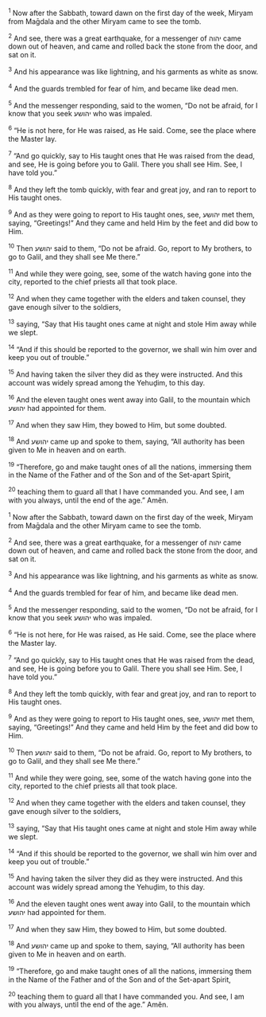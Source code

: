 <sup>1</sup> Now after the Sabbath, toward dawn on the first day of the week, Miryam from Maḡdala and the other Miryam came to see the tomb.

<sup>2</sup> And see, there was a great earthquake, for a messenger of יהוה came down out of heaven, and came and rolled back the stone from the door, and sat on it.

<sup>3</sup> And his appearance was like lightning, and his garments as white as snow.

<sup>4</sup> And the guards trembled for fear of him, and became like dead men.

<sup>5</sup> And the messenger responding, said to the women, “Do not be afraid, for I know that you seek יהושע who was impaled.

<sup>6</sup> “He is not here, for He was raised, as He said. Come, see the place where the Master lay.

<sup>7</sup> “And go quickly, say to His taught ones that He was raised from the dead, and see, He is going before you to Galil. There you shall see Him. See, I have told you.”

<sup>8</sup> And they left the tomb quickly, with fear and great joy, and ran to report to His taught ones.

<sup>9</sup> And as they were going to report to His taught ones, see, יהושע met them, saying, “Greetings!” And they came and held Him by the feet and did bow to Him.

<sup>10</sup> Then יהושע said to them, “Do not be afraid. Go, report to My brothers, to go to Galil, and they shall see Me there.”

<sup>11</sup> And while they were going, see, some of the watch having gone into the city, reported to the chief priests all that took place.

<sup>12</sup> And when they came together with the elders and taken counsel, they gave enough silver to the soldiers,

<sup>13</sup> saying, “Say that His taught ones came at night and stole Him away while we slept.

<sup>14</sup> “And if this should be reported to the governor, we shall win him over and keep you out of trouble.”

<sup>15</sup> And having taken the silver they did as they were instructed. And this account was widely spread among the Yehuḏim, to this day.

<sup>16</sup> And the eleven taught ones went away into Galil, to the mountain which יהושע had appointed for them.

<sup>17</sup> And when they saw Him, they bowed to Him, but some doubted.

<sup>18</sup> And יהושע came up and spoke to them, saying, “All authority has been given to Me in heaven and on earth.

<sup>19</sup> “Therefore, go and make taught ones of all the nations, immersing them in the Name of the Father and of the Son and of the Set-apart Spirit,

<sup>20</sup> teaching them to guard all that I have commanded you. And see, I am with you always, until the end of the age.” Amĕn.

<sup>1</sup> Now after the Sabbath, toward dawn on the first day of the week, Miryam from Maḡdala and the other Miryam came to see the tomb.

<sup>2</sup> And see, there was a great earthquake, for a messenger of יהוה came down out of heaven, and came and rolled back the stone from the door, and sat on it.

<sup>3</sup> And his appearance was like lightning, and his garments as white as snow.

<sup>4</sup> And the guards trembled for fear of him, and became like dead men.

<sup>5</sup> And the messenger responding, said to the women, “Do not be afraid, for I know that you seek יהושע who was impaled.

<sup>6</sup> “He is not here, for He was raised, as He said. Come, see the place where the Master lay.

<sup>7</sup> “And go quickly, say to His taught ones that He was raised from the dead, and see, He is going before you to Galil. There you shall see Him. See, I have told you.”

<sup>8</sup> And they left the tomb quickly, with fear and great joy, and ran to report to His taught ones.

<sup>9</sup> And as they were going to report to His taught ones, see, יהושע met them, saying, “Greetings!” And they came and held Him by the feet and did bow to Him.

<sup>10</sup> Then יהושע said to them, “Do not be afraid. Go, report to My brothers, to go to Galil, and they shall see Me there.”

<sup>11</sup> And while they were going, see, some of the watch having gone into the city, reported to the chief priests all that took place.

<sup>12</sup> And when they came together with the elders and taken counsel, they gave enough silver to the soldiers,

<sup>13</sup> saying, “Say that His taught ones came at night and stole Him away while we slept.

<sup>14</sup> “And if this should be reported to the governor, we shall win him over and keep you out of trouble.”

<sup>15</sup> And having taken the silver they did as they were instructed. And this account was widely spread among the Yehuḏim, to this day.

<sup>16</sup> And the eleven taught ones went away into Galil, to the mountain which יהושע had appointed for them.

<sup>17</sup> And when they saw Him, they bowed to Him, but some doubted.

<sup>18</sup> And יהושע came up and spoke to them, saying, “All authority has been given to Me in heaven and on earth.

<sup>19</sup> “Therefore, go and make taught ones of all the nations, immersing them in the Name of the Father and of the Son and of the Set-apart Spirit,

<sup>20</sup> teaching them to guard all that I have commanded you. And see, I am with you always, until the end of the age.” Amĕn.

